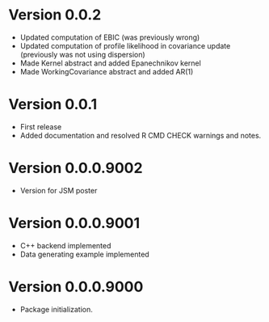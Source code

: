 # Version 0.0.2

* Updated computation of EBIC (was previously wrong)
* Updated computation of profile likelihood in covariance update (previously was not using dispersion)
* Made Kernel abstract and added Epanechnikov kernel
* Made WorkingCovariance abstract and added AR(1)

# Version 0.0.1

* First release
* Added documentation and resolved R CMD CHECK warnings and notes.

# Version 0.0.0.9002

* Version for JSM poster

# Version 0.0.0.9001

* C++ backend implemented
* Data generating example implemented

# Version 0.0.0.9000

* Package initialization.
